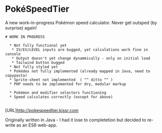 # PokéSpeedTier

A new work-in-progress Pokémon speed calculator. Never get outsped (by surprise) again!
```
# WORK IN PROGRESS

  * Not fully functional yet
   * IV/EV/LEVEL inputs are bugged, yet calculations work fine in console
   * Output doesn't yet change dynammically - only on initial load
   * Tailwind button bugged
  * Not fully styled yet
  * Pokédex not fully implemented (already mapped in Java, need to copypasta)
  * Sprite-sheet not implemented  ( ^^ ditto ^^ )
  * PHP needs to be implemented for dry, modular markup
  
  * Pokémon and modifier selectors functioning
  * Speed calculates correctly (except for above)
  
```
[URL]http://pokespeedtier.kissr.com

Originally written in Java - I had it lose to completetion but decided to re-write as an ES6 web-app.
